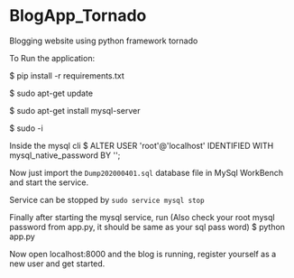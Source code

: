 # BlogApp_Tornado

Blogging website using python framework tornado

To Run the application:

$ pip install -r requirements.txt

$ sudo apt-get update

$ sudo apt-get install mysql-server

$ sudo -i

Inside the mysql cli
$ ALTER USER 'root'@'localhost' IDENTIFIED WITH mysql_native_password BY '<any-password>'; 

Now just import the `Dump202000401.sql` database file in MySql WorkBench and start the service.

Service can be stopped by `sudo service mysql stop`

Finally after starting the mysql service, run 
(Also check your root mysql password from app.py, it should be same as your sql pass word)
$ python app.py

Now open localhost:8000 and the blog is running, register yourself as a new user and get started.

